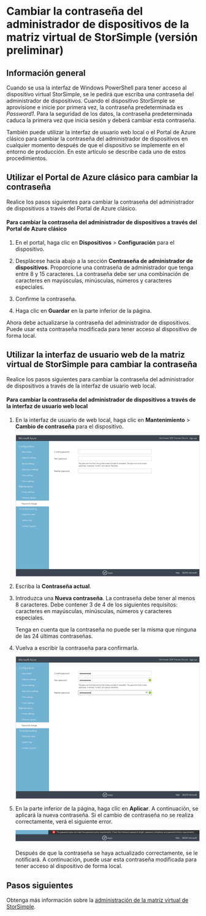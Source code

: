 <properties 
   pageTitle="Cambiar la contraseña del administrador del dispositivo virtual StorSimple | Microsoft Azure"
   description="Describe cómo usar el Portal de Azure clásico o la interfaz de usuario web de la matriz virtual de StorSimple para cambiar la contraseña del administrador de dispositivos."
   services="storsimple"
   documentationCenter="NA"
   authors="alkohli"
   manager="carmonm"
   editor="" />
<tags 
   ms.service="storsimple"
   ms.devlang="NA"
   ms.topic="article"
   ms.tgt_pltfrm="NA"
   ms.workload="TBD"
   ms.date="01/15/2016"
   ms.author="alkohli" />

# Cambiar la contraseña del administrador de dispositivos de la matriz virtual de StorSimple (versión preliminar)

## Información general

Cuando se usa la interfaz de Windows PowerShell para tener acceso al dispositivo virtual StorSimple, se le pedirá que escriba una contraseña del administrador de dispositivos. Cuando el dispositivo StorSimple se aprovisione e inicie por primera vez, la contraseña predeterminada es *Password1*. Para la seguridad de los datos, la contraseña predeterminada caduca la primera vez que inicia sesión y deberá cambiar esta contraseña.

También puede utilizar la interfaz de usuario web local o el Portal de Azure clásico para cambiar la contraseña del administrador de dispositivos en cualquier momento después de que el dispositivo se implemente en el entorno de producción. En este artículo se describe cada uno de estos procedimientos.

## Utilizar el Portal de Azure clásico para cambiar la contraseña

Realice los pasos siguientes para cambiar la contraseña del administrador de dispositivos a través del Portal de Azure clásico.

#### Para cambiar la contraseña del administrador de dispositivos a través del Portal de Azure clásico

1. En el portal, haga clic en **Dispositivos** > **Configuración** para el dispositivo.

2. Desplácese hacia abajo a la sección **Contraseña de administrador de dispositivos**. Proporcione una contraseña de administrador que tenga entre 8 y 15 caracteres. La contraseña debe ser una combinación de caracteres en mayúsculas, minúsculas, números y caracteres especiales.

3. Confirme la contraseña.

4. Haga clic en **Guardar** en la parte inferior de la página.

Ahora debe actualizarse la contraseña del administrador de dispositivos. Puede usar esta contraseña modificada para tener acceso al dispositivo de forma local.

## Utilizar la interfaz de usuario web de la matriz virtual de StorSimple para cambiar la contraseña

Realice los pasos siguientes para cambiar la contraseña del administrador de dispositivos a través de la interfaz de usuario web local.

#### Para cambiar la contraseña del administrador de dispositivos a través de la interfaz de usuario web local

1. En la interfaz de usuario de web local, haga clic en **Mantenimiento** > **Cambio de contraseña** para el dispositivo.

    ![cambiar password1](./media/storsimple-ova-change-device-admin-password/image40.png)

2. Escriba la **Contraseña actual**.

3. Introduzca una **Nueva contraseña**. La contraseña debe tener al menos 8 caracteres. Debe contener 3 de 4 de los siguientes requisitos: caracteres en mayúsculas, minúsculas, números y caracteres especiales.

    Tenga en cuenta que la contraseña no puede ser la misma que ninguna de las 24 últimas contraseñas.

3. Vuelva a escribir la contraseña para confirmarla.

    ![cambiar password2](./media/storsimple-ova-change-device-admin-password/image41.png)

4. En la parte inferior de la página, haga clic en **Aplicar**. A continuación, se aplicará la nueva contraseña. Si el cambio de contraseña no se realiza correctamente, verá el siguiente error.

    ![error de contraseña](./media/storsimple-ova-change-device-admin-password/image42.png)

    Después de que la contraseña se haya actualizado correctamente, se le notificará. A continuación, puede usar esta contraseña modificada para tener acceso al dispositivo de forma local.

## Pasos siguientes

Obtenga más información sobre la [administración de la matriz virtual de StorSimple](storsimple-ova-web-ui-admin.md).

<!---HONumber=AcomDC_0121_2016-->